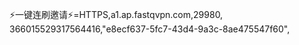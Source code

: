 
⚡一键连刷邀请⚡=HTTPS,a1.ap.fastqvpn.com,29980, 366015529317564416,"e8ecf637-5fc7-43d4-9a3c-8ae475547f60",
